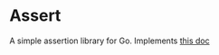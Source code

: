 # Assert

A simple assertion library for Go. Implements [this doc](https://github.com/google/googletest/blob/main/docs/primer.md)